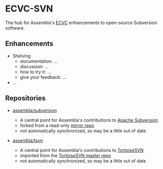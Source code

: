 # ECVC-SVN
The hub for Assembla's [ECVC](https://www.assembla.com/ecvc) enhancements to open-source Subversion software.

## Enhancements
* Shelving
    * documentation: ...
    * discussion: ...
    * how to try it: ...
    * give your feedback: ...
* ...

## Repositories
* [assembla/subversion](https://github.com/assembla/subversion)
    * A central point for Assembla's contributions to [Apache Subversion](http://subversion.apache.org)
    * forked from a read-only [mirror repo](https://github.com/apache/subversion)
    * not automatically synchronized, so may be a little out of date

* [assembla/tsvn](https://github.com/assembla/tsvn)
    * A central point for Assembla's contributions to [TortoiseSVN](http://tortoisesvn.net)
    * imported from the [TortoiseSVN master repo](https://sourceforge.net/p/tortoisesvn/code/)
    * not automatically synchronized, so may be a little out of date
